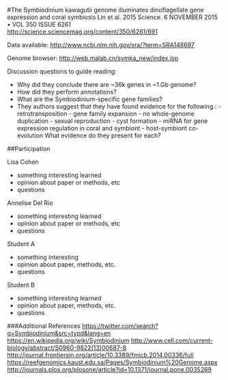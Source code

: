 #The Symbiodinium kawagutii genome illuminates dinoflagellate gene expression and coral symbiosis
Lin et al. 2015 Science. 6 NOVEMBER 2015 • VOL 350 ISSUE 6261
http://science.sciencemag.org/content/350/6261/691

Data available:
http://www.ncbi.nlm.nih.gov/sra/?term=SRA148697

Genome browser:
http://web.malab.cn/symka_new/index.jsp

Discussion questions to guide reading:
- Why did they conclude there are ~36k genes in ~1.Gb genome?
- How did they perform annotations?
- What are the Symbiodinium-specific gene families?
- They authors suggest that they have found evidence for the following.: 
      - retrotransposition
      - gene family expansion
      - no whole-genome duplication
      - sexual reproduction
      - cyst formation
      - miRNA for gene expression regulation in coral and symbiont
      - host-symbiont co-evolution
What evidence do they present for each?

##Participation

Lisa Cohen
- something interesting learned
- opinion about paper or methods, etc
- questions

Annelise Del Rio
- something interesting learned
- opinion about paper or methods, etc
- questions

Student A
- something interesting
- opinion about paper, methods, etc.
- questions

Student B
- something interesting learned
- opinion about paper, methods, etc.
- questions

###Additional References
https://twitter.com/search?q=Symbiodinium&src=typd&lang=en
https://en.wikipedia.org/wiki/Symbiodinium
http://www.cell.com/current-biology/abstract/S0960-9822(13)00687-8
http://journal.frontiersin.org/article/10.3389/fmicb.2014.00336/full
https://reefgenomics.kaust.edu.sa/Pages/Symbiodinium%20Genome.aspx
http://journals.plos.org/plosone/article?id=10.1371/journal.pone.0035269
